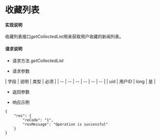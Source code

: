 # 收藏列表

#### **实现说明**  

收藏列表接口*getCollectedList*用来获取用户收藏的新闻列表。

#### **请求说明**

* 请求方法 *getCollectedList*

* 请求参数

| 字段 | 说明 | 类型 | 必须 |
| -- | -- | -- | -- | -- | -- |
| uid | 用户ID | long | 是 |

* 返回参数


* 响应示例

```
{
    "res": {
        "reCode": "1", 
        "resMessage": "Operation is successful"
    }
}
```